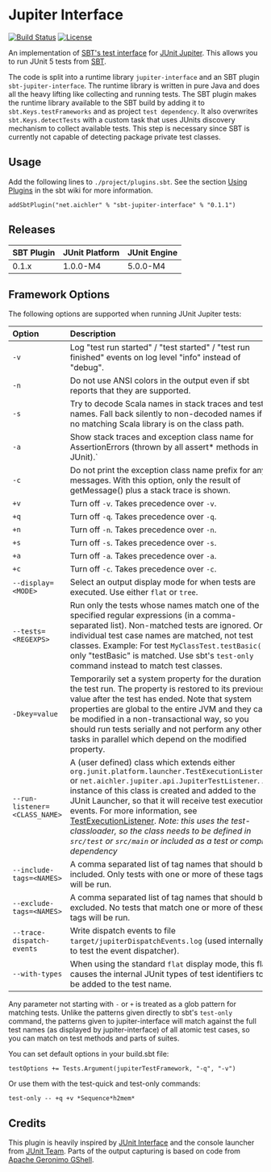 Jupiter Interface
=================

[![Build Status](https://api.travis-ci.org/maichler/sbt-jupiter-interface.png?branch=master)](https://travis-ci.org/maichler/sbt-jupiter-interface)
[![License](https://img.shields.io/hexpm/l/plug.svg)](https://raw.githubusercontent.com/maichler/sbt-jupiter-interface/master/LICENSE)

An implementation of [SBT's test interface](https://github.com/sbt/test-interface) for [JUnit Jupiter](http://junit.org/junit5). This allows you to run JUnit 5 tests from [SBT](http://www.scala-sbt.org/).

The code is split into a runtime library `jupiter-interface` and an SBT plugin `sbt-jupiter-interface`. The runtime library is written in pure Java and does all the heavy lifting like collecting and running tests. The SBT plugin makes the runtime library available to the SBT build by adding it to `sbt.Keys.testFrameworks` and as project `test dependency`. It also overwrites `sbt.Keys.detectTests` with a custom task that uses JUnits discovery mechanism to collect available tests. This step is necessary since SBT is currently not capable of detecting package private test classes.

## Usage

Add the following lines to `./project/plugins.sbt`. See the section [Using Plugins](http://www.scala-sbt.org/release/docs/Using-Plugins.html) in the sbt wiki for more information.

    addSbtPlugin("net.aichler" % "sbt-jupiter-interface" % "0.1.1")

## Releases

 SBT Plugin      | JUnit Platform | JUnit Engine
:----------------|:---------------|:-------------
 0.1.x           | 1.0.0-M4       | 5.0.0-M4
 
 
## Framework Options

The following options are supported when running JUnit Jupiter tests:

 Option                           | Description
:---------------------------------|:---------------------------------
 `-v`                             | Log "test run started" / "test started" / "test run finished" events on log level "info" instead of "debug".
 `-n`                             | Do not use ANSI colors in the output even if sbt reports that they are supported.
 `-s`                             | Try to decode Scala names in stack traces and test names. Fall back silently to non-decoded names if no matching Scala library is on the class path.
 `-a`                             | Show stack traces and exception class name for AssertionErrors (thrown by all assert* methods in JUnit).`
 `-c`                             | Do not print the exception class name prefix for any messages. With this option, only the result of getMessage() plus a stack trace is shown.
 `+v`                             | Turn off `-v`. Takes precedence over `-v`.
 `+q`                             | Turn off `-q`. Takes precedence over `-q`.
 `+n`                             | Turn off `-n`. Takes precedence over `-n`.
 `+s`                             | Turn off `-s`. Takes precedence over `-s`.
 `+a`                             | Turn off `-a`. Takes precedence over `-a`.
 `+c`                             | Turn off `-c`. Takes precedence over `-c`.
 `--display=<MODE>`               | Select an output display mode for when tests are executed. Use either `flat` or `tree`.
 `--tests=<REGEXPS>`              | Run only the tests whose names match one of the specified regular expressions (in a comma-separated list). Non-matched tests are ignored. Only individual test case names are matched, not test classes. Example: For test `MyClassTest.testBasic()` only "testBasic" is matched. Use sbt's `test-only` command instead to match test classes.
 `-Dkey=value`                    | Temporarily set a system property for the duration of the test run. The property is restored to its previous value after the test has ended. Note that system properties are global to the entire JVM and they can be modified in a non-transactional way, so you should run tests serially and not perform any other tasks in parallel which depend on the modified property.
 `--run-listener=<CLASS_NAME>`    | A (user defined) class which extends either `org.junit.platform.launcher.TestExecutionListener` or `net.aichler.jupiter.api.JupiterTestListener`. An instance of this class is created and added to the JUnit Launcher, so that it will receive test execution events. For more information, see [TestExecutionListener](http://junit.org/junit5/docs/current/api/org/junit/platform/launcher/TestExecutionListener.html). *Note: this uses the test-classloader, so the class needs to be defined in `src/test` or `src/main` or included as a test or compile dependency*
 `--include-tags=<NAMES>`         | A comma separated list of tag names that should be included. Only tests with one or more of these tags will be run.
 `--exclude-tags=<NAMES>`         | A comma separated list of tag names that should be excluded. No tests that match one or more of these tags will be run.
 `--trace-dispatch-events`        | Write dispatch events to file `target/jupiterDispatchEvents.log` (used internally to test the event dispatcher).
 `--with-types`                   | When using the standard `flat` display mode, this flag causes the internal JUnit types of test identifiers to be added to the test name.

Any parameter not starting with `-` or `+` is treated as a glob pattern for matching tests. Unlike the patterns given directly to sbt's `test-only` command, the patterns given to jupiter-interface will match against the full test names (as displayed by jupiter-interface) of all atomic test cases, so you can match on test methods and parts of suites.

You can set default options in your build.sbt file:

    testOptions += Tests.Argument(jupiterTestFramework, "-q", "-v")

Or use them with the test-quick and test-only commands:

    test-only -- +q +v *Sequence*h2mem*
    

## Credits

This plugin is heavily inspired by [JUnit Interface](https://github.com/sbt/junit-interface) and the console launcher from [JUnit Team](https://github.com/junit-team/junit5). Parts of the output capturing is based on code from [Apache Geronimo GShell](http://geronimo.apache.org/gshell/index.html).